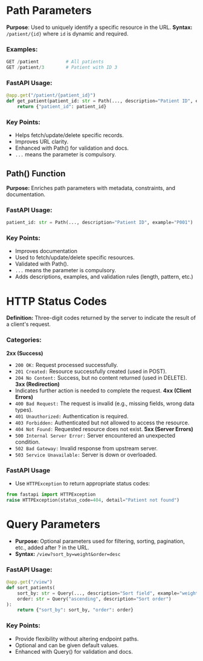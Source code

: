 # Path Parameters

**Purpose**: Used to uniquely identify a specific resource in the URL.
**Syntax:** `/patient/{id}` where `id` is dynamic and required.

### Examples:
```python
GET /patient          # All patients
GET /patient/3        # Patient with ID 3
```

### FastAPI Usage:
```python
@app.get("/patient/{patient_id}")
def get_patient(patient_id: str = Path(..., description="Patient ID", example="P01")):
    return {"patient_id": patient_id}
```

### Key Points:
- Helps fetch/update/delete specific records.
- Improves URL clarity.
- Enhanced with Path() for validation and docs.
- `...` means the parameter is compulsory.

## Path() Function

**Purpose:** Enriches path parameters with metadata, constraints, and documentation.
### FastAPI Usage:
```python
patient_id: str = Path(..., description="Patient ID", example="P001")
```
### Key Points:
- Improves documentation
- Used to fetch/update/delete specific resources.
- Validated with Path().
- `...` means the parameter is compulsory.
- Adds descriptions, examples, and validation rules (length, pattern, etc.)



# HTTP Status Codes
**Definition:** Three-digit codes returned by the server to indicate the result of a client's request.

### Categories:
**2xx (Success)**
- `200 OK:` Request processed successfully.
- `201 Created:` Resource successfully created (used in POST).
- `204 No Content:` Success, but no content returned (used in DELETE).
**3xx (Redirection)**
- Indicates further action is needed to complete the request.
**4xx (Client Errors)**
- `400 Bad Request:` The request is invalid (e.g., missing fields, wrong data types).
- `401 Unauthorized:` Authentication is required.
- `403 Forbidden:` Authenticated but not allowed to access the resource.
- `404 Not Found:` Requested resource does not exist.
**5xx (Server Errors)**
- `500 Internal Server Error:` Server encountered an unexpected condition.
- `502 Bad Gateway:` Invalid response from upstream server.
- `503 Service Unavailable:` Server is down or overloaded.

### FastAPI Usage
- Use `HTTPException` to return appropriate status codes:
```python
from fastapi import HTTPException
raise HTTPException(status_code=404, detail="Patient not found")
```


# Query Parameters
- **Purpose:** Optional parameters used for filtering, sorting, pagination, etc., added after ? in the URL.
- **Syntax:** `/view?sort_by=weight&order=desc`

### FastAPI Usage:
```python
@app.get("/view")
def sort_patients(
    sort_by: str = Query(..., description="Sort field", example="weight"),
    order: str = Query("ascending", description="Sort order")
):
    return {"sort_by": sort_by, "order": order}
```

### Key Points:
- Provide flexibility without altering endpoint paths.
- Optional and can be given default values.
- Enhanced with Query() for validation and docs.